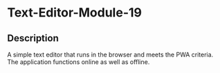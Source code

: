 # Text-Editor-Module-19
## **Description**
A simple text editor that runs in the browser and meets the PWA criteria. The application functions online as well as offline. 
